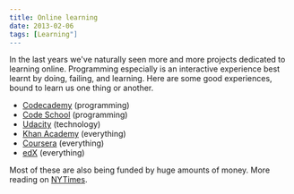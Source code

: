 ```yaml
---
title: Online learning
date: 2013-02-06
tags: [Learning"]
---
```


In the last years we've naturally seen more and more projects dedicated to learning online. Programming especially is an interactive experience best learnt by doing, failing, and learning. Here are some good experiences, bound to learn us one thing or another.

- [Codecademy](http://www.codecademy.com/) (programming)
- [Code School](http://www.codeschool.com/courses) (programming)
- [Udacity](https://www.udacity.com/) (technology)
- [Khan Academy](https://www.khanacademy.org/) (everything)
- [Coursera](https://www.coursera.org/) (everything)
- [edX](https://www.edx.org/) (everything)

Most of these are also being funded by huge amounts of money. More reading on [NYTimes](http://www.nytimes.com/2012/11/04/education/edlife/massive-open-online-courses-are-multiplying-at-a-rapid-pace.html?pagewanted=all&_r=0).
